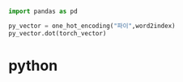 ```python

import pandas as pd

py_vector = one_hot_encoding("파이",word2index)
py_vector.dot(torch_vector)
```

# python
